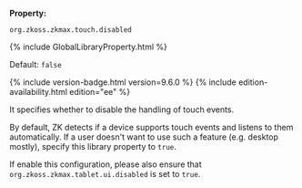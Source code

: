 **Property:**

`org.zkoss.zkmax.touch.disabled`

{% include GlobalLibraryProperty.html %}

Default:  `false`

{% include version-badge.html version=9.6.0 %}
{% include edition-availability.html edition="ee" %}

It specifies whether to disable the handling of touch events.

By default, ZK detects if a device supports touch events and listens to
them automatically. If a user doesn't want to use such a feature (e.g.
desktop mostly), specify this library property to `true`.

If enable this configuration, please also ensure that
`org.zkoss.zkmax.tablet.ui.disabled` is set to `true`.

